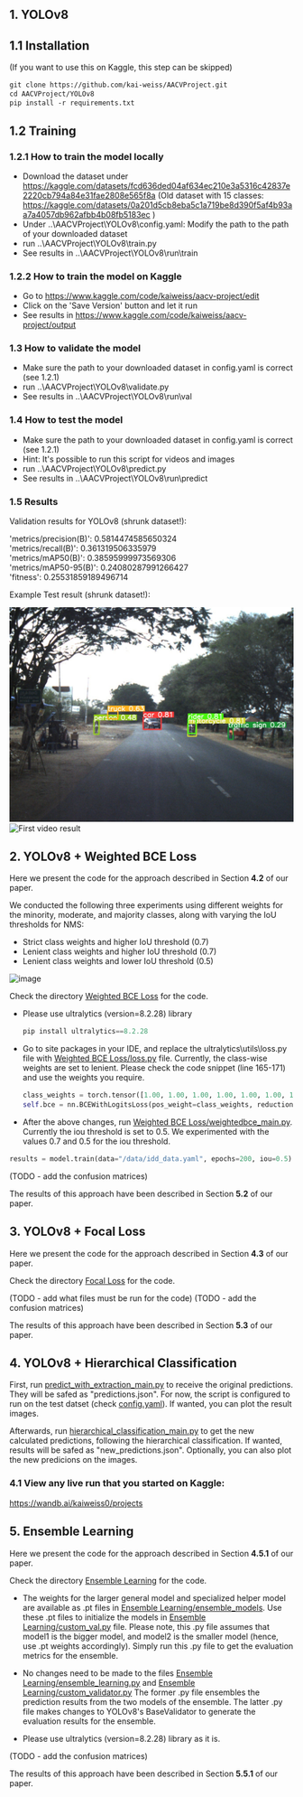 ## 1. YOLOv8 

## 1.1 Installation
(If you want to use this on Kaggle, this step can be skipped)
```
git clone https://github.com/kai-weiss/AACVProject.git
cd AACVProject/YOLOv8
pip install -r requirements.txt
```

## 1.2 Training
### 1.2.1 How to train the model locally
- Download the dataset under https://kaggle.com/datasets/fcd636ded04af634ec210e3a5316c42837e2220cb794a84e31fae2808e565f8a
  (Old dataset with 15 classes: https://kaggle.com/datasets/0a201d5cb8eba5c1a719be8d390f5af4b93aa7a4057db962afbb4b08fb5183ec )
- Under ..\AACVProject\YOLOv8\config.yaml: Modify the path to the path of your downloaded dataset
- run ..\AACVProject\YOLOv8\train.py
- See results in ..\AACVProject\YOLOv8\run\train

### 1.2.2 How to train the model on Kaggle
- Go to https://www.kaggle.com/code/kaiweiss/aacv-project/edit
- Click on the 'Save Version' button and let it run
- See results in https://www.kaggle.com/code/kaiweiss/aacv-project/output

### 1.3 How to validate the model
- Make sure the path to your downloaded dataset in config.yaml is correct (see 1.2.1)
- run ..\AACVProject\YOLOv8\validate.py
- See results in ..\AACVProject\YOLOv8\run\val

### 1.4 How to test the model
- Make sure the path to your downloaded dataset in config.yaml is correct (see 1.2.1)
- Hint: It's possible to run this script for videos and images
- run ..\AACVProject\YOLOv8\predict.py
- See results in ..\AACVProject\YOLOv8\run\predict

### 1.5 Results

Validation results for YOLOv8 (shrunk dataset!):

'metrics/precision(B)': 0.5814474585650324  
'metrics/recall(B)': 0.361319506335979  
'metrics/mAP50(B)': 0.38595999973569306  
'metrics/mAP50-95(B)': 0.24080287991266427  
'fitness': 0.25531859189496714

Example Test result (shrunk dataset!):

![First image test result](Results/YOLOv8/frontFar_BLR-2018-04-16_15-34-27_frontFar_0002580.jpg)
![First video result](Results/YOLOv8/video1.gif)

## 2. YOLOv8 + Weighted BCE Loss

Here we present the code for the approach described in Section **4.2** of our paper.

We conducted the following three experiments using different weights for the minority, moderate, and majority classes, along with varying the IoU thresholds for NMS:

* Strict class weights and higher IoU threshold (0.7)
* Lenient class weights and higher IoU threshold (0.7)
* Lenient class weights and lower IoU threshold (0.5)

![image](https://github.com/user-attachments/assets/9b7fd51e-0e10-41c2-b4fd-4f829f825a15)

Check the directory [Weighted BCE Loss](https://github.com/kai-weiss/AACVProject/blob/master/Weighted%20BCE%20Loss) for the code.

* Please use ultralytics (version=8.2.28) library
  ```python
  pip install ultralytics==8.2.28  

* Go to site packages in your IDE, and replace the ultralytics\utils\loss.py file with [Weighted BCE Loss/loss.py](https://github.com/kai-weiss/AACVProject/blob/master/Weighted%20BCE%20Loss/loss.py) file. Currently, the class-wise weights are set to lenient. Please check the code snippet (line 165-171) and use the weights you require.
  ```python
  class_weights = torch.tensor([1.00, 1.00, 1.00, 1.00, 1.00, 1.00, 1.00, 2.00, 2.00, 2.00], dtype=torch.float16).to(device)
  self.bce = nn.BCEWithLogitsLoss(pos_weight=class_weights, reduction="none")

* After the above changes, run [Weighted BCE Loss/weightedbce_main.py](https://github.com/kai-weiss/AACVProject/blob/master/Weighted%20BCE%20Loss/weightedbce_main.py). Currently the iou threshold is set to 0.5. We experimented with the values 0.7 and 0.5 for the iou threshold.
```python
results = model.train(data="/data/idd_data.yaml", epochs=200, iou=0.5)
```

(TODO - add the confusion matrices)

The results of this approach have been described in Section **5.2** of our paper.

## 3. YOLOv8 + Focal Loss

Here we present the code for the approach described in Section **4.3** of our paper.

Check the directory [Focal Loss](https://github.com/kai-weiss/AACVProject/tree/master/Ensemble%20Learning) for the code.

(TODO - add what files must be run for the code)
(TODO - add the confusion matrices)

The results of this approach have been described in Section **5.3** of our paper.

## 4. YOLOv8 + Hierarchical Classification

First, run [predict_with_extraction_main.py](YOLOv8%2FHierarchical_classification%2Fpredict_with_extraction_main.py) to receive the original predictions.
They will be safed as "predictions.json". For now, the script is configured to run on the test datset (check [config.yaml](YOLOv8%2Fconfig.yaml)). If wanted, you can plot the result images.

Afterwards, run [hierarchical_classification_main.py](YOLOv8%2FHierarchical_classification%2Fhierarchical_classification_main.py) to get the new calculated predictions, following the hierarchical classification. 
If wanted, results will be safed as "new_predictions.json". Optionally, you can also plot the new predicions on the images.

### 4.1 View any live run that you started on Kaggle:
https://wandb.ai/kaiweiss0/projects

## 5. Ensemble Learning

Here we present the code for the approach described in Section **4.5.1** of our paper.

Check the directory [Ensemble Learning](https://github.com/kai-weiss/AACVProject/tree/master/Ensemble%20Learning) for the code. 

* The weights for the larger general model and specialized helper model are available as .pt files in [Ensemble Learning/ensemble_models](https://github.com/kai-weiss/AACVProject/tree/master/Ensemble%20Learning/ensemble_models). Use these .pt files to initialize the models in [Ensemble Learning/custom_val.py](https://github.com/kai-weiss/AACVProject/blob/master/Ensemble%20Learning/custom_val.py) file. Please note, this .py file assumes that model1 is the bigger model, and model2 is the smaller model (hence, use .pt weights accordingly). Simply run this .py file to get the evaluation metrics for the ensemble. 

* No changes need to be made to the files [Ensemble Learning/ensemble_learning.py](https://github.com/kai-weiss/AACVProject/blob/master/Ensemble%20Learning/ensemble_learning.py) and [Ensemble Learning/custom_validator.py](https://github.com/kai-weiss/AACVProject/blob/master/Ensemble%20Learning/custom_validator.py) The former .py file ensembles the prediction results from the two models of the ensemble. The latter .py file makes changes to YOLOv8's BaseValidator to generate the evaluation results for the ensemble. 

* Please use ultralytics (version=8.2.28) library as it is. 

(TODO - add the confusion matrices)

The results of this approach have been described in Section **5.5.1** of our paper.
